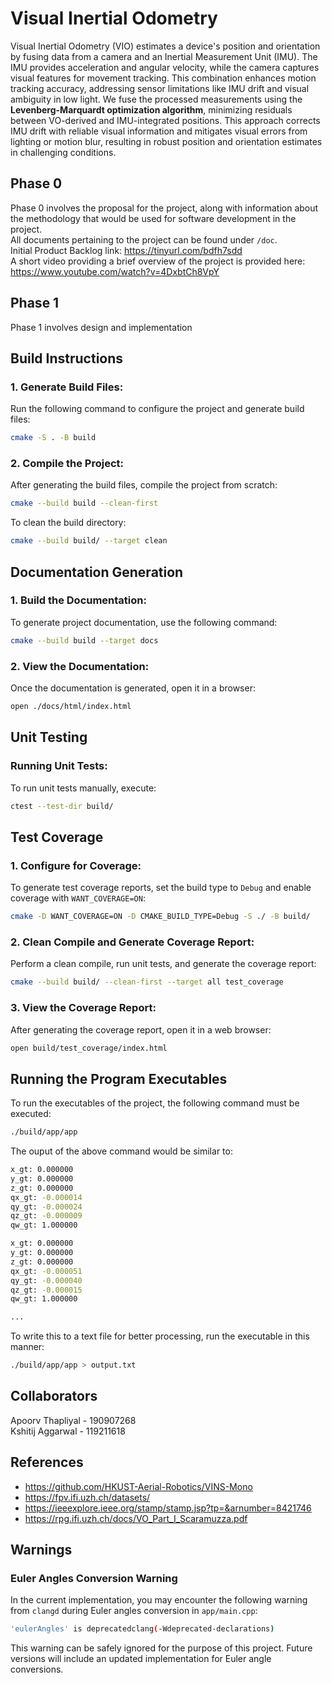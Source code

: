 # Visual Inertial Odometry
Visual Inertial Odometry (VIO) estimates a device's position and orientation by fusing data from a camera and an Inertial Measurement Unit (IMU). The IMU provides acceleration and angular velocity, while the camera captures visual features for movement tracking. This combination enhances motion tracking accuracy, addressing sensor limitations like IMU drift and visual ambiguity in low light. We fuse the processed measurements using the **Levenberg-Marquardt optimization algorithm**, minimizing residuals between VO-derived and IMU-integrated positions. This approach corrects IMU drift with reliable visual information and mitigates visual errors from lighting or motion blur, resulting in robust position and orientation estimates in challenging conditions.

## Phase 0
Phase 0 involves the proposal for the project, along with information about the methodology that would be used for software development in the project. </br>
All documents pertaining to the project can be found under `/doc`. </br>
Initial Product Backlog link: https://tinyurl.com/bdfh7sdd </br>
A short video providing a brief overview of the project is provided here: https://www.youtube.com/watch?v=4DxbtCh8VpY

## Phase 1
Phase 1 involves design and implementation 

## Build Instructions

### 1. Generate Build Files:
Run the following command to configure the project and generate build files:
```bash
cmake -S . -B build
```

### 2. Compile the Project:
After generating the build files, compile the project from scratch:
```bash
cmake --build build --clean-first
```
To clean the build directory:
```bash
cmake --build build/ --target clean
```

## Documentation Generation

### 1. Build the Documentation:
To generate project documentation, use the following command:
```bash
cmake --build build --target docs
```

### 2. View the Documentation:
Once the documentation is generated, open it in a browser:
```bash
open ./docs/html/index.html
```

## Unit Testing

### Running Unit Tests:
To run unit tests manually, execute:
```bash
ctest --test-dir build/
```

## Test Coverage

### 1. Configure for Coverage:
To generate test coverage reports, set the build type to `Debug` and enable coverage with `WANT_COVERAGE=ON`:
```bash
cmake -D WANT_COVERAGE=ON -D CMAKE_BUILD_TYPE=Debug -S ./ -B build/
```

### 2. Clean Compile and Generate Coverage Report:
Perform a clean compile, run unit tests, and generate the coverage report:
```bash
cmake --build build/ --clean-first --target all test_coverage
```

### 3. View the Coverage Report:
After generating the coverage report, open it in a web browser:
```bash
open build/test_coverage/index.html
```

## Running the Program Executables
To run the executables of the project, the following command must be executed:
```bash
./build/app/app
```

The ouput of the above command would be similar to:
```bash
x_gt: 0.000000
y_gt: 0.000000
z_gt: 0.000000
qx_gt: -0.000014
qy_gt: -0.000024
qz_gt: -0.000009
qw_gt: 1.000000

x_gt: 0.000000
y_gt: 0.000000
z_gt: 0.000000
qx_gt: -0.000051
qy_gt: -0.000040
qz_gt: -0.000015
qw_gt: 1.000000

...
```

To write this to a text file for better processing, run the executable in this manner:
```bash
./build/app/app > output.txt
```

## Collaborators
Apoorv Thapliyal - 190907268 </br>
Kshitij Aggarwal - 119211618

## References
- https://github.com/HKUST-Aerial-Robotics/VINS-Mono
- https://fpv.ifi.uzh.ch/datasets/
- https://ieeexplore.ieee.org/stamp/stamp.jsp?tp=&arnumber=8421746
- https://rpg.ifi.uzh.ch/docs/VO_Part_I_Scaramuzza.pdf

## Warnings
### Euler Angles Conversion Warning

In the current implementation, you may encounter the following warning from `clangd` during Euler angles conversion in `app/main.cpp`: 
```bash
'eulerAngles' is deprecatedclang(-Wdeprecated-declarations)
```
This warning can be safely ignored for the purpose of this project. Future versions will include an updated implementation for Euler angle conversions.
